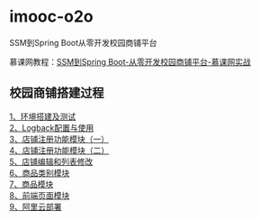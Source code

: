 # imooc-o2o
SSM到Spring Boot从零开发校园商铺平台

慕课网教程：[SSM到Spring Boot-从零开发校园商铺平台-慕课网实战](https://coding.imooc.com/class/144.html)

## 校园商铺搭建过程
[1、环境搭建及测试](https://tyronblog.com/2018/03/24/ssm2boot1/)<br/>
[2、Logback配置与使用](https://tyronblog.com/2018/03/25/ssm2boot2/)<br/>
[3、店铺注册功能模块（一）](https://tyronblog.com/2018/04/16/ssm2boot3/)<br/>
[4、店铺注册功能模块（二）](https://blog.csdn.net/tian330726/article/details/80878536)<br/>
[5、店铺编辑和列表修改](https://blog.csdn.net/tian330726/article/details/81023911)<br/>
[6、商品类别模块](https://blog.csdn.net/tian330726/article/details/82808818)<br/>
[7、商品模块](https://blog.csdn.net/tian330726/article/details/83933094)<br/>
[8、前端页面模块](https://blog.csdn.net/tian330726/article/details/84649220)<br/>
[9、阿里云部署](https://blog.csdn.net/tian330726/article/details/84996587)<br/>
